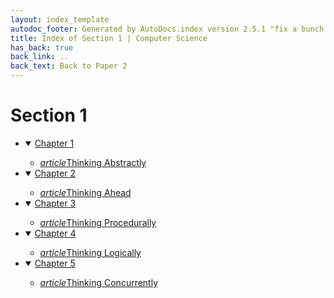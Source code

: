 ```yaml
---
layout: index_template
autodoc_footer: Generated by AutoDocs.index version 2.5.1 "fix a bunch of bugs" ⓒ Starwort, 2020
title: Index of Section 1 | Computer Science
has_back: true
back_link: ..
back_text: Back to Paper 2
---
```


# **Section 1**

- <details open><summary><a href='./chapter_1'>Chapter 1</a></summary>

  - <a href='./chapter_1/thinking_abstractly.md'><i title='MD file' class="material-icons">article</i>Thinking Abstractly</a>

  </details>
- <details open><summary><a href='./chapter_2'>Chapter 2</a></summary>

  - <a href='./chapter_2/thinking_ahead.md'><i title='MD file' class="material-icons">article</i>Thinking Ahead</a>

  </details>
- <details open><summary><a href='./chapter_3'>Chapter 3</a></summary>

  - <a href='./chapter_3/thinking_procedurally.md'><i title='MD file' class="material-icons">article</i>Thinking Procedurally</a>

  </details>
- <details open><summary><a href='./chapter_4'>Chapter 4</a></summary>

  - <a href='./chapter_4/thinking_logically.md'><i title='MD file' class="material-icons">article</i>Thinking Logically</a>

  </details>
- <details open><summary><a href='./chapter_5'>Chapter 5</a></summary>

  - <a href='./chapter_5/thinking_concurrently.md'><i title='MD file' class="material-icons">article</i>Thinking Concurrently</a>

  </details>
